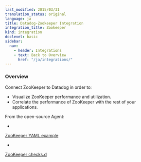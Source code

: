 ```yaml
---
last_modified: 2015/03/31
translation_status: original
language: ja
title: Datadog-Zookeeper Integration
integration_title: Zookeeper
kind: integration
doclevel: basic
sidebar:
  nav:
    - header: Integrations
    - text: Back to Overview
      href: "/ja/integrations/"
---
```

<div id="int-overview">
<h3>Overview</h3>

Connect ZooKeeper to Datadog in order to:
<ul>
<li> Visualize ZooKeeper performance and utilization.</li>
<li> Correlate the performance of ZooKeeper with the rest of your applications.</li>
</ul>
</div>

From the open-source Agent:

* <a href="https://github.com/DataDog/dd-agent/blob/master/conf.d/zk.yaml.example">
ZooKeeper YAML example</a>
* <a href="https://github.com/DataDog/dd-agent/blob/master/checks.d/zk.py">
ZooKeeper checks.d</a>
